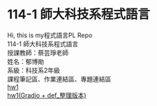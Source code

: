 # 114-1 師大科技系程式語言  
Hi, this is my程式語言PL Repo  
114-1 師大科技系程式語言  
授課教師：蔡芸琤老師  
姓名：郁博勛  
系級：科技系2年級  
課程筆記區、作業連結區、專題連結區  
[hw1](https://github.com/alayuala/114-1PL.repo/blob/main/week1_%E6%94%B6%E5%85%A5%E6%94%AF%E5%87%BA%E5%88%97%E8%A1%A8.ipynb)  
[hw1(Gradio + def_整理版本)](https://github.com/alayuala/114-1PL.repo/blob/main/week2_%E6%94%B6%E5%85%A5%E6%94%AF%E5%87%BA%E5%88%97%E8%A1%A8_gradio.ipynb)
